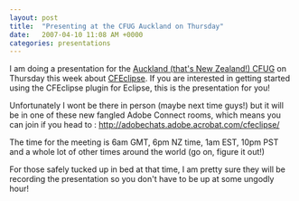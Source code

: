 ```yaml
---
layout: post
title:  "Presenting at the CFUG Auckland on Thursday"
date:   2007-04-10 11:08 AM +0000
categories: presentations
---
```

I am doing a presentation for the <a href="http://www.cfug.co.nz/">Auckland (that's New Zealand!) CFUG</a> on Thursday this week about <a href="http://cfeclipse.org">CFEclipse</a>. If you are interested in getting started using the CFEclipse plugin for Eclipse, this is the presentation for you!

Unfortunately I wont be there in person (maybe next time guys!) but it will be in one of these new fangled Adobe Connect rooms, which means you can join if you head to : <a href="http://adobechats.adobe.acrobat.com/cfeclipse/">http://adobechats.adobe.acrobat.com/cfeclipse/ </a>

The time for the meeting is 6am GMT, 6pm NZ time, 1am EST, 10pm PST and a whole lot of other times around the world (go on, figure it out!)

For those safely tucked up in bed at that time, I am pretty sure they will be recording the presentation so you don't have to be up at some ungodly hour!